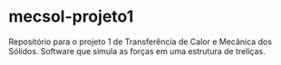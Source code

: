 # mecsol-projeto1
Repositório para o projeto 1 de Transferência de Calor e Mecânica dos Sólidos. Software que simula as forças em uma estrutura de treliças.
